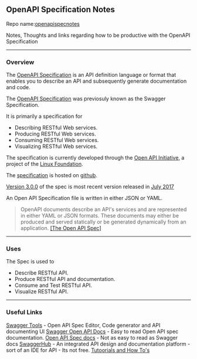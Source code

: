 ## OpenAPI Specification Notes
Repo name:[openapispecnotes](https://github.com/iggym/openapispecnotes)


 Notes, Thoughts and links regarding how to be productive with the OpenAPI Specification

---
### Overview
The [OpenAPI Specification](https://en.wikipedia.org/wiki/OpenAPI_Specification) is an API definition language or format that enables you to describe an API and subsequently generate documentation and code.

The [OpenAPI Specification](https://en.wikipedia.org/wiki/OpenAPI_Specification) was previosuly known as the Swagger Specification.

It is primarily a specification for 
* Describing RESTful Web services.
* Producing RESTful Web services.
* Consuming RESTful Web services.
* Visualizing RESTful Web services.

The specification is currently developed through the [Open API Initiative](https://www.openapis.org/), a project of the [Linux Foundation](https://en.wikipedia.org/wiki/Linux_Foundation).

The [specification](https://github.com/OAI/OpenAPI-Specification) is hosted on [github](https://github.com/OAI/OpenAPI-Specification).

[Version 3.0.0](https://github.com/OAI/OpenAPI-Specification/blob/master/versions/3.0.0.md) of the spec is  most recent version released in [July 2017](https://www.openapis.org/blog/2017/07/26/the-oai-announces-the-openapi-specification-3-0-0)

An Open API Specification file is written in either JSON or YAML. 

> OpenAPI documents describe an API's services and are represented in either YAML or JSON formats. These documents may either be produced and served statically or be generated dynamically from an application. [[The Open API Spec]](https://github.com/OAI/OpenAPI-Specification)

--- 
### Uses
The Spec is used to 
* Describe RESTful API.
* Produce RESTful API and documentation.
* Consume and Test RESTful API.
* Visualize RESTful API.

---
### Useful Links
[Swagger Tools](https://swagger.io/tools/) - Open API Spec Editor, Code generator and API documenting UI
[Swagger Open API Docs](https://swagger.io/docs/specification/about/) - Easy to read Open API spec documentation.
[Open API Spec docs](https://github.com/OAI/OpenAPI-Specification/blob/master/versions/3.0.0.md)  - Not as easy to read as Swagger docs
[SwaggerHub](https://swaggerhub.com/) - An integrated API design and documentation platform - sort of an IDE for API - Its not free.
[Tutoorials and How To's](HoTo.md)